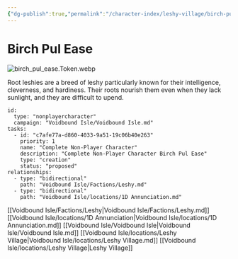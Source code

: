 ```yaml
---
{"dg-publish":true,"permalink":"/character-index/leshy-village/birch-pul-ease/","title":"Birch Pul Ease","tags":["JournalEntryPage","Leshy","NPC"]}
---
```






# Birch Pul Ease
![birch_pul_ease.Token.webp](/img/user/Voidbound%20token%20images/birch_pul_ease.Token.webp)

Root leshies are a breed of leshy particularly known for their intelligence, cleverness, and hardiness. Their roots nourish them even when they lack sunlight, and they are difficult to upend.

```RpgManager4
id: 
  type: "nonplayercharacter"
  campaign: "Voidbound Isle/Voidbound Isle.md"
tasks: 
  - id: "c7afe77a-d860-4033-9a51-19c06b40e263"
    priority: 1
    name: "Complete Non-Player Character"
    description: "Complete Non-Player Character Birch Pul Ease"
    type: "creation"
    status: "proposed"
relationships: 
  - type: "bidirectional"
    path: "Voidbound Isle/Factions/Leshy.md"
  - type: "bidirectional"
    path: "Voidbound Isle/locations/1D Annunciation.md"
```

[[Voidbound Isle/Factions/Leshy\|Voidbound Isle/Factions/Leshy.md]]
[[Voidbound Isle/locations/1D Annunciation\|Voidbound Isle/locations/1D Annunciation.md]]
[[Voidbound Isle/Voidbound Isle\|Voidbound Isle/Voidbound Isle.md]]
[[Voidbound Isle/locations/Leshy Village\|Voidbound Isle/locations/Leshy Village.md]]
[[Voidbound Isle/locations/Leshy Village\|Leshy Village]]


